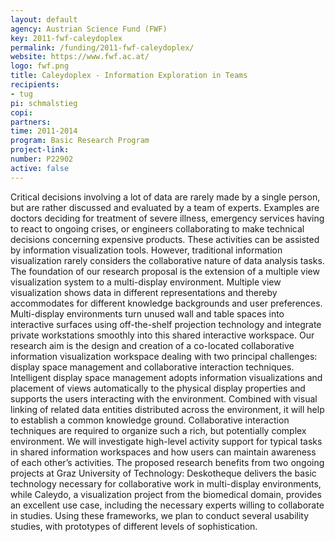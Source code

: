 ```yaml
---
layout: default
agency: Austrian Science Fund (FWF)
key: 2011-fwf-caleydoplex
permalink: /funding/2011-fwf-caleydoplex/
website: https://www.fwf.ac.at/
logo: fwf.png
title: Caleydoplex - Information Exploration in Teams
recipients: 
- tug
pi: schmalstieg
copi:
partners:
time: 2011-2014
program: Basic Research Program
project-link: 
number: P22902
active: false
---
```


Critical decisions involving a lot of data are rarely made by a single person, but are rather discussed and evaluated by a team of experts. Examples are doctors deciding for treatment of severe illness, emergency services having to react to ongoing crises, or engineers collaborating to make technical decisions concerning expensive products. These activities can be assisted by information visualization tools. However, traditional information visualization rarely considers the collaborative nature of data analysis tasks. The foundation of our research proposal is the extension of a multiple view visualization system to a multi-display environment. Multiple view visualization shows data in different representations and thereby accommodates for different knowledge backgrounds and user preferences. Multi-display environments turn unused wall and table spaces into interactive surfaces using off-the-shelf projection technology and integrate private workstations smoothly into this shared interactive workspace. Our research aim is the design and creation of a co-located collaborative information visualization workspace dealing with two principal challenges: display space management and collaborative interaction techniques. Intelligent display space management adopts information visualizations and placement of views automatically to the physical display properties and supports the users interacting with the environment. Combined with visual linking of related data entities distributed across the environment, it will help to establish a common knowledge ground. Collaborative interaction techniques are required to organize such a rich, but potentially complex environment. We will investigate high-level activity support for typical tasks in shared information workspaces and how users can maintain awareness of each other’s activities. The proposed research benefits from two ongoing projects at Graz University of Technology: Deskotheque delivers the basic technology necessary for collaborative work in multi-display environments, while Caleydo, a visualization project from the biomedical domain, provides an excellent use case, including the necessary experts willing to collaborate in studies. Using these frameworks, we plan to conduct several usability studies, with prototypes of different levels of sophistication. 



